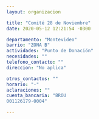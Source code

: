 ```yaml
---
layout: organizacion

title: "Comité 28 de Noviembre"
date: 2020-05-12 12:21:54 -0300

departamento: "Montevideo"
barrio: "ZONA B"
actividades: "Punto de Donación"
necesidades: ""
telefono_contacto: ""
direccion: "No aplica"

otros_contactos: ""
horario: "-"
aclaraciones: ""
cuenta_bancaria: "BROU
001126179-0004"

---
```

